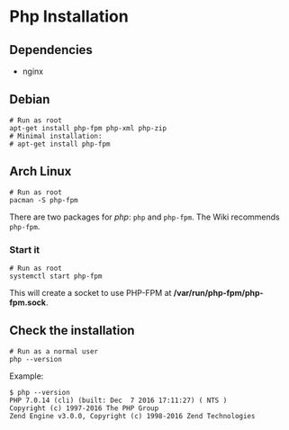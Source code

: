 # Php Installation

## Dependencies

- nginx

## Debian

```shell
# Run as root
apt-get install php-fpm php-xml php-zip
# Minimal installation:
# apt-get install php-fpm
```

## Arch Linux

```shell
# Run as root
pacman -S php-fpm
```

There are two packages for _php_: `php` and `php-fpm`. The Wiki recommends
`php-fpm`.

### Start it

```shell
# Run as root
systemctl start php-fpm
```

This will create a socket to use PHP-FPM at **/var/run/php-fpm/php-fpm.sock**.

## Check the installation

```shell
# Run as a normal user
php --version
```

Example:
```terminal
$ php --version
PHP 7.0.14 (cli) (built: Dec  7 2016 17:11:27) ( NTS )
Copyright (c) 1997-2016 The PHP Group
Zend Engine v3.0.0, Copyright (c) 1998-2016 Zend Technologies
```


[arch-nginx-php]: https://wiki.archlinux.org/index.php/nginx#PHP_implementation
